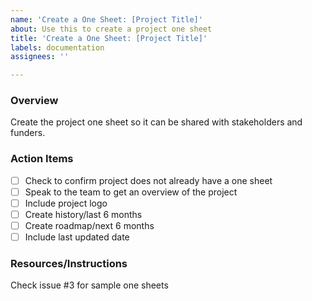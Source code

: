 ```yaml
---
name: 'Create a One Sheet: [Project Title]'
about: Use this to create a project one sheet
title: 'Create a One Sheet: [Project Title]'
labels: documentation
assignees: ''

---
```


### Overview
Create the project one sheet so it can be shared with stakeholders and funders.

### Action Items
- [ ] Check to confirm project does not already have a one sheet
- [ ] Speak to the team to get an overview of the project
- [ ] Include project logo
- [ ] Create history/last 6 months
- [ ] Create roadmap/next 6 months
- [ ] Include last updated date

### Resources/Instructions
Check issue #3 for sample one sheets
